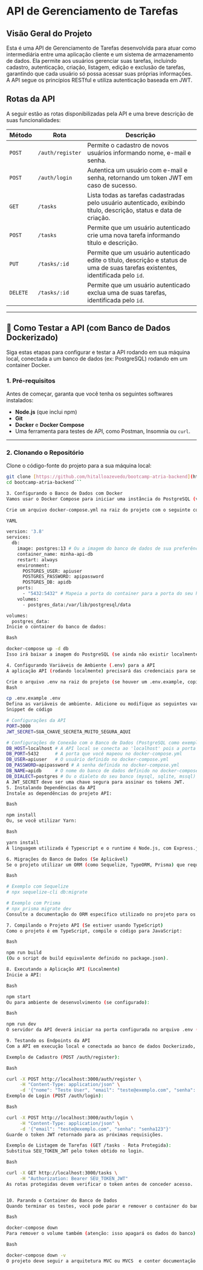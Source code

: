 # API de Gerenciamento de Tarefas

## Visão Geral do Projeto

Esta é uma API de Gerenciamento de Tarefas desenvolvida para atuar como intermediária entre uma aplicação cliente e um sistema de armazenamento de dados. Ela permite aos usuários gerenciar suas tarefas, incluindo cadastro, autenticação, criação, listagem, edição e exclusão de tarefas, garantindo que cada usuário só possa acessar suas próprias informações. A API segue os princípios RESTful e utiliza autenticação baseada em JWT.

## Rotas da API

A seguir estão as rotas disponibilizadas pela API e uma breve descrição de suas funcionalidades:

| Método | Rota             | Descrição                                                                                                                               |
|--------|------------------|-----------------------------------------------------------------------------------------------------------------------------------------|
| `POST` | `/auth/register` | Permite o cadastro de novos usuários informando nome, e-mail e senha.                                                            |
| `POST` | `/auth/login`    | Autentica um usuário com e-mail e senha, retornando um token JWT em caso de sucesso.                                            |
| `GET`  | `/tasks`         | Lista todas as tarefas cadastradas pelo usuário autenticado, exibindo título, descrição, status e data de criação.           |
| `POST` | `/tasks`         | Permite que um usuário autenticado crie uma nova tarefa informando título e descrição.                                           |
| `PUT`  | `/tasks/:id`     | Permite que um usuário autenticado edite o título, descrição e status de uma de suas tarefas existentes, identificada pelo `id`. |
| `DELETE`| `/tasks/:id`     | Permite que um usuário autenticado exclua uma de suas tarefas, identificada pelo `id`.                                           |

---

## 🧪 Como Testar a API (com Banco de Dados Dockerizado)

Siga estas etapas para configurar e testar a API rodando em sua máquina local, conectada a um banco de dados (ex: PostgreSQL) rodando em um container Docker.

### 1. Pré-requisitos

Antes de começar, garanta que você tenha os seguintes softwares instalados:
* **Node.js** (que inclui npm)
* **Git**
* **Docker** e **Docker Compose**
* Uma ferramenta para testes de API, como Postman, Insomnia ou `curl`.

---

### 2. Clonando o Repositório
Clone o código-fonte do projeto para a sua máquina local:
```bash
git clone [https://github.com/hitalloazevedo/bootcamp-atria-backend](https://github.com/hitalloazevedo/bootcamp-atria-backend)
cd bootcamp-atria-backend```

3. Configurando o Banco de Dados com Docker
Vamos usar o Docker Compose para iniciar uma instância do PostgreSQL (você pode adaptar para outro banco de dados se preferir).

Crie um arquivo docker-compose.yml na raiz do projeto com o seguinte conteúdo:

YAML

version: '3.8'
services:
  db:
    image: postgres:13 # Ou a imagem do banco de dados de sua preferência
    container_name: minha-api-db
    restart: always
    environment:
      POSTGRES_USER: apiuser
      POSTGRES_PASSWORD: apipassword
      POSTGRES_DB: apidb
    ports:
      - "5432:5432" # Mapeia a porta do container para a porta do seu host
    volumes:
      - postgres_data:/var/lib/postgresql/data

volumes:
  postgres_data:
Inicie o container do banco de dados:

Bash

docker-compose up -d db
Isso irá baixar a imagem do PostgreSQL (se ainda não existir localmente) e iniciar o container em background.

4. Configurando Variáveis de Ambiente (.env) para a API
A aplicação API (rodando localmente) precisará das credenciais para se conectar ao banco de dados Dockerizado.

Crie o arquivo .env na raiz do projeto (se houver um .env.example, copie-o).
Bash

cp .env.example .env
Defina as variáveis de ambiente. Adicione ou modifique as seguintes variáveis para que a API possa se conectar ao banco de dados no Docker e para outras configurações da API:
Snippet de código

# Configurações da API
PORT=3000
JWT_SECRET=SUA_CHAVE_SECRETA_MUITO_SEGURA_AQUI

# Configurações de Conexão com o Banco de Dados (PostgreSQL como exemplo)
DB_HOST=localhost # A API local se conecta ao 'localhost' pois a porta do container está mapeada
DB_PORT=5432      # A porta que você mapeou no docker-compose.yml
DB_USER=apiuser   # O usuário definido no docker-compose.yml
DB_PASSWORD=apipassword # A senha definida no docker-compose.yml
DB_NAME=apidb     # O nome do banco de dados definido no docker-compose.yml
DB_DIALECT=postgres # Ou o dialeto do seu banco (mysql, sqlite, mssql)
A JWT_SECRET deve ser uma chave segura para assinar os tokens JWT. 
5. Instalando Dependências da API
Instale as dependências do projeto API:

Bash

npm install
Ou, se você utilizar Yarn:

Bash

yarn install
A linguagem utilizada é Typescript e o runtime é Node.js, com Express.js para a API.

6. Migrações do Banco de Dados (Se Aplicável)
Se o projeto utilizar um ORM (como Sequelize, TypeORM, Prisma) que requer migrações para criar as tabelas no banco de dados, execute os comandos de migração agora. Por exemplo:

Bash

# Exemplo com Sequelize
# npx sequelize-cli db:migrate

# Exemplo com Prisma
# npx prisma migrate dev
Consulte a documentação do ORM específico utilizado no projeto para os comandos corretos.

7. Compilando o Projeto API (Se estiver usando TypeScript)
Como o projeto é em TypeScript, compile o código para JavaScript:

Bash

npm run build
(Ou o script de build equivalente definido no package.json).

8. Executando a Aplicação API (Localmente)
Inicie a API:

Bash

npm start
Ou para ambiente de desenvolvimento (se configurado):

Bash

npm run dev
O servidor da API deverá iniciar na porta configurada no arquivo .env (ex: 3000) e se conectar ao banco de dados que está rodando no container Docker.

9. Testando os Endpoints da API
Com a API em execução local e conectada ao banco de dados Dockerizado, utilize uma ferramenta como Postman ou curl para testar as rotas.

Exemplo de Cadastro (POST /auth/register):

Bash

curl -X POST http://localhost:3000/auth/register \
     -H "Content-Type: application/json" \
     -d '{"nome": "Teste User", "email": "teste@exemplo.com", "senha": "senha123"}'
Exemplo de Login (POST /auth/login):

Bash

curl -X POST http://localhost:3000/auth/login \
     -H "Content-Type: application/json" \
     -d '{"email": "teste@exemplo.com", "senha": "senha123"}'
Guarde o token JWT retornado para as próximas requisições. 

Exemplo de Listagem de Tarefas (GET /tasks - Rota Protegida):
Substitua SEU_TOKEN_JWT pelo token obtido no login.

Bash

curl -X GET http://localhost:3000/tasks \
     -H "Authorization: Bearer SEU_TOKEN_JWT"
As rotas protegidas devem verificar o token antes de conceder acesso.  Lembre-se que um usuário não pode acessar, editar ou excluir tarefas de outros usuários. 


10. Parando o Container do Banco de Dados
Quando terminar os testes, você pode parar e remover o container do banco de dados (o volume postgres_data persistirá os dados se você não o remover manualmente):

Bash

docker-compose down
Para remover o volume também (atenção: isso apagará os dados do banco):

Bash

docker-compose down -v
O projeto deve seguir a arquitetura MVC ou MVCS  e conter documentação básica (ex: README). 
